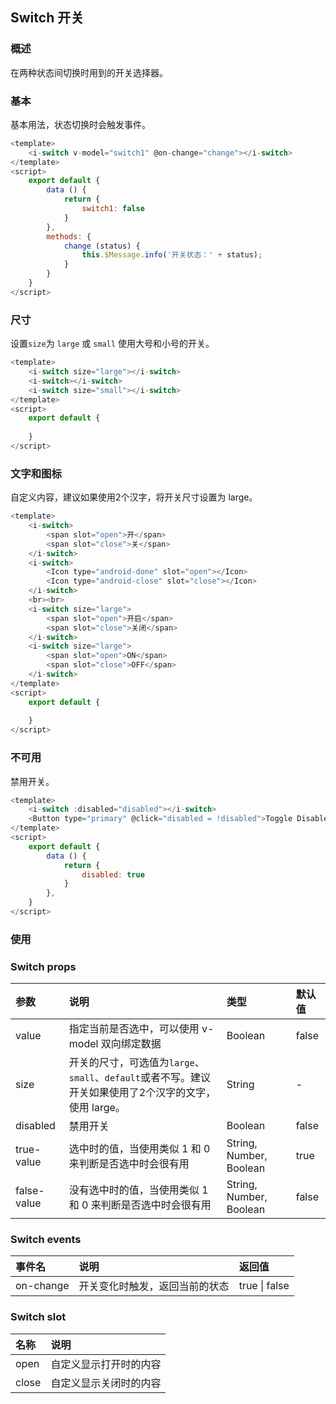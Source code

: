 ## Switch 开关

### 概述

在两种状态间切换时用到的开关选择器。

<!--divider-->

### 基本

基本用法，状态切换时会触发事件。

```js
<template>
    <i-switch v-model="switch1" @on-change="change"></i-switch>
</template>
<script>
    export default {
        data () {
            return {
                switch1: false
            }  
        },
        methods: {
            change (status) {
                this.$Message.info('开关状态：' + status);
            }
        }
    }
</script>
```

<!--divider-->

### 尺寸

设置`size`为 `large` 或 `small` 使用大号和小号的开关。

```js
<template>
    <i-switch size="large"></i-switch>
    <i-switch></i-switch>
    <i-switch size="small"></i-switch>
</template>
<script>
    export default {
        
    }
</script>


```

<!--divider-->

### 文字和图标

自定义内容，建议如果使用2个汉字，将开关尺寸设置为 large。

```js
<template>
    <i-switch>
        <span slot="open">开</span>
        <span slot="close">关</span>
    </i-switch>
    <i-switch>
        <Icon type="android-done" slot="open"></Icon>
        <Icon type="android-close" slot="close"></Icon>
    </i-switch>
    <br><br>
    <i-switch size="large">
        <span slot="open">开启</span>
        <span slot="close">关闭</span>
    </i-switch>
    <i-switch size="large">
        <span slot="open">ON</span>
        <span slot="close">OFF</span>
    </i-switch>
</template>
<script>
    export default {
        
    }
</script>
```

<!--divider-->

### 不可用

禁用开关。

```js
<template>
    <i-switch :disabled="disabled"></i-switch>
    <Button type="primary" @click="disabled = !disabled">Toggle Disabled</Button>
</template>
<script>
    export default {
        data () {
            return {
                disabled: true
            }
        },
    }
</script>
```

<!--divider-->

### 使用

### Switch props

<!--table-->
| 参数          | 说明                                       | 类型                      | 默认值   |
| :---------- | :--------------------------------------- | :---------------------- | :---- |
| value       | 指定当前是否选中，可以使用 v-model 双向绑定数据             | Boolean                 | false |
| size        | 开关的尺寸，可选值为`large`、`small`、`default`或者不写。建议开关如果使用了2个汉字的文字，使用 large。 | String                  | -     |
| disabled    | 禁用开关                                     | Boolean                 | false |
| true-value  | 选中时的值，当使用类似 1 和 0 来判断是否选中时会很有用           | String, Number, Boolean | true  |
| false-value | 没有选中时的值，当使用类似 1 和 0 来判断是否选中时会很有用         | String, Number, Boolean | false |
<!--table-->
<!--divider-->

### Switch events

<!--table-->

| 事件名       | 说明              | 返回值           |
| :-------- | :-------------- | :------------ |
| on-change | 开关变化时触发，返回当前的状态 | true \| false |

<!--table-->
<!--divider-->

### Switch slot

<!--table-->

| 名称    | 说明          |
| :---- | :---------- |
| open  | 自定义显示打开时的内容 |
| close | 自定义显示关闭时的内容 |

<!--table-->
<!--divider-->